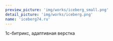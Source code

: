```yaml
---
preview_picture: 'img/works/iceberg_small.png'
detail_picture: 'img/works/iceberg.png'
name: 'iceberg74.ru'
---
```

1с-битрикс, адаптивная верстка
